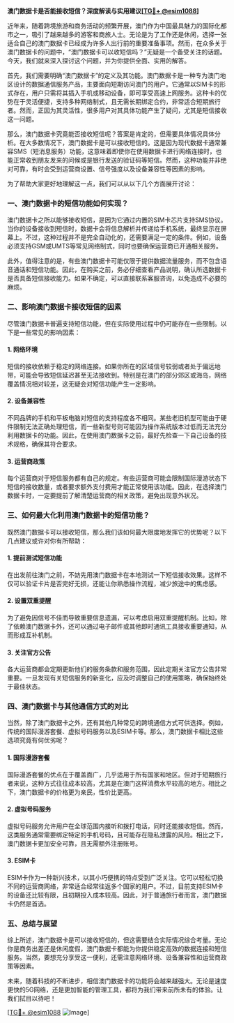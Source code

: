 **澳门数据卡是否能接收短信？深度解读与实用建议[[TG💪+ @esim1088](https://t.me/s/esim1088)]**

近年来，随着跨境旅游和商务活动的频繁开展，澳门作为中国最具魅力的国际化都市之一，吸引了越来越多的游客和商旅人士。无论是为了工作还是休闲，选择一张适合自己的澳门数据卡已经成为许多人出行前的重要准备事项。然而，在众多关于澳门数据卡的问题中，“澳门数据卡可以收短信吗？”无疑是一个备受关注的话题。今天，我们就来深入探讨这个问题，并为你提供全面、实用的解答。

首先，我们需要明确“澳门数据卡”的定义及其功能。澳门数据卡是一种专为澳门地区设计的数据通信服务产品，主要面向短期访问澳门的用户。它通常以SIM卡的形式存在，用户只需将其插入手机或移动设备，即可享受高速上网服务。这种卡的优势在于灵活便捷，支持多种网络制式，且无需长期绑定合约，非常适合短期旅行者。然而，正因为其灵活性，很多用户对其具体功能产生了疑问，尤其是短信接收这一问题。

那么，澳门数据卡究竟能否接收短信呢？答案是肯定的，但需要具体情况具体分析。在大多数情况下，澳门数据卡是可以接收短信的。这是因为现代数据卡通常兼容SMS（短消息服务）功能，这意味着即使你在使用数据卡进行网络连接时，也能正常收到朋友发来的问候或是银行发送的验证码等短信。然而，这种功能并非绝对可靠，有时会受到运营商设置、信号强度以及设备兼容性等因素的影响。

为了帮助大家更好地理解这一点，我们可以从以下几个方面展开讨论：

### **一、澳门数据卡的短信功能如何实现？**

澳门数据卡之所以能够接收短信，是因为它通过内置的SIM卡芯片支持SMS协议。当你的设备接收到短信时，数据卡会将信息解析并传递给手机系统，最终显示在屏幕上。不过，这种过程并不是完全自动化的，还需要满足一定的条件。例如，设备必须支持GSM或UMTS等常见网络制式，同时也要确保运营商已开通相关服务。

此外，值得注意的是，有些澳门数据卡可能仅限于提供数据流量服务，而不包含语音通话和短信功能。因此，在购买之前，务必仔细查看产品说明，确认所选数据卡是否具备短信接收能力。如果不确定，可以直接联系客服咨询，以免造成不必要的麻烦。

### **二、影响澳门数据卡接收短信的因素**

尽管澳门数据卡普遍支持短信功能，但在实际使用过程中仍可能存在一些限制。以下是一些常见的影响因素：

#### **1. 网络环境**
短信的接收依赖于稳定的网络连接。如果你所在的区域信号较弱或者处于偏远地带，可能会导致短信延迟甚至无法接收到。特别是在澳门的部分郊区或海岛，网络覆盖情况相对较差，这无疑会对短信功能产生一定影响。

#### **2. 设备兼容性**
不同品牌的手机和平板电脑对短信的支持程度各不相同。某些老旧机型可能由于硬件限制无法正确处理短信，而一些新型号则可能因为操作系统版本过低而无法充分利用数据卡的功能。因此，在使用澳门数据卡之前，最好先检查一下自己设备的技术规格，确保其符合要求。

#### **3. 运营商政策**
每个运营商对于短信服务都有自己的规定。有些运营商可能会限制国际漫游状态下短信的接收数量，或者要求额外支付费用才能正常使用该功能。因此，在选择澳门数据卡时，一定要提前了解清楚运营商的相关政策，避免出现意外状况。

### **三、如何最大化利用澳门数据卡的短信功能？**

既然澳门数据卡可以接收短信，那么我们该如何最大限度地发挥它的优势呢？以下几点建议或许对你有所帮助：

#### **1. 提前测试短信功能**
在出发前往澳门之前，不妨先用澳门数据卡在本地测试一下短信接收效果。这样不仅可以验证卡片是否完好无损，还能让你熟悉操作流程，减少旅途中的焦虑感。

#### **2. 设置双重提醒**
为了避免因信号不佳而导致重要信息遗漏，可以考虑启用双重提醒机制。比如，除了依赖澳门数据卡外，还可以通过电子邮件或其他即时通讯工具接收重要通知，从而形成互补机制。

#### **3. 关注官方公告**
各大运营商都会定期更新他们的服务条款和服务范围，因此定期关注官方公告非常重要。一旦发现有关短信服务的新变化，应及时调整自己的使用策略，确保始终处于最佳状态。

### **四、澳门数据卡与其他通信方式的对比**

当然，除了澳门数据卡之外，还有其他几种常见的跨境通信方式可供选择。例如，传统的国际漫游套餐、虚拟号码服务以及ESIM卡等。那么，澳门数据卡相比这些选项究竟有何优劣呢？

#### **1. 国际漫游套餐**
国际漫游套餐的优点在于覆盖面广，几乎适用于所有国家和地区。但对于短期旅行者来说，这种方式往往成本较高，尤其是在澳门这样消费水平较高的地方。相比之下，澳门数据卡的价格更为亲民，性价比更高。

#### **2. 虚拟号码服务**
虚拟号码服务允许用户在全球范围内接听和拨打电话，同时还能接收短信。然而，这类服务通常需要绑定特定的手机号码，且可能存在隐私泄露的风险。相比之下，澳门数据卡更加安全可靠，且无需额外注册账号。

#### **3. ESIM卡**
ESIM卡作为一种新兴技术，以其小巧便携的特点受到广泛关注。它可以轻松切换不同的运营商网络，非常适合经常往返多个国家的用户。不过，目前支持ESIM卡的设备还比较有限，且初期投入成本较高。因此，对于普通旅行者而言，澳门数据卡仍然是首选。

### **五、总结与展望**

综上所述，澳门数据卡是可以接收短信的，但这需要结合实际情况综合考量。无论你是商务出差还是休闲度假，澳门数据卡都能为你提供稳定高效的数据连接和短信服务。当然，要想充分享受这一便利，还需注意网络环境、设备兼容性和运营商政策等因素。

未来，随着科技的不断进步，相信澳门数据卡的功能将会越来越强大。无论是速度更快的5G网络，还是更加智能的管理工具，都将为我们带来前所未有的体验。让我们拭目以待吧！

[[TG💪+ @esim1088](https://t.me/s/esim1088) ![Image](https://i.postimg.cc/4NQfJmqS/Snipaste-2025-05-13-00-14-12.png)]